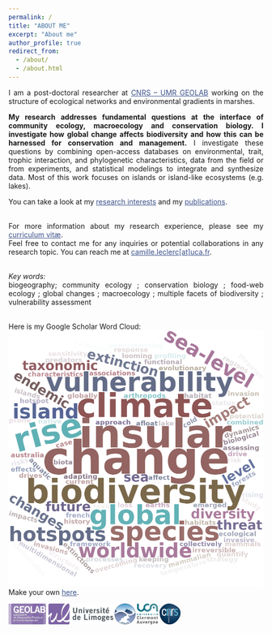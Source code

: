```yaml
---
permalink: /
title: "ABOUT ME"
excerpt: "About me"
author_profile: true
redirect_from: 
  - /about/
  - /about.html
---
```

<style> body {text-align: justify} </style> <!-- Justify text. -->

I am a post-doctoral researcher at <a href="https://geolab.uca.fr/" target="_blank" style="color:#3B528B;">CNRS – UMR GEOLAB</a> working on the structure of ecological networks and environmental gradients in marshes. <br> 

<b>My research addresses fundamental questions at the interface of community ecology, macroecology and conservation biology. I investigate how global change affects biodiversity and how this can be harnessed for conservation and management.</b>
I investigate these questions by combining open-access databases on environmental, trait, trophic interaction, and phylogenetic characteristics, data from the field or from experiments, and statistical modelings to integrate and synthesize data. Most of this work focuses on islands or island-like ecosystems (e.g. lakes). <br>

You can take a look at my <a href="https://camilleleclerc.github.io/research/" target="_blank" style="color:#3B528B;">research interests</a> and my <a href="https://camilleleclerc.github.io/publications/" target="_blank" style="color:#3B528B;">publications</a>. <br> <br>
  
  
For more information about my research experience, please see my <a href="https://camilleleclerc.github.io/cv/" target="_blank" style="color:#3B528B;">curriculum vitæ</a>. <br>
Feel free to contact me for any inquiries or potential collaborations in any research topic. 
You can reach me at <a href="mailto:camille.leclerc@uca.fr" target="_blank" style="color:#3B528B;">camille.leclerc[at]uca.fr</a>.  <br> <br>
  
  
*Key words:*<br>
biogeography; community ecology ; conservation biology ; food-web ecology ; global changes ; macroecology ; multiple facets of biodiversity ; vulnerability assessment <br>
 <br>

Here is my Google Scholar Word Cloud: <br>
<img src="/images/wordcloud_google_scholar.png"
    class="center">
Make your own  <a href="https://shiny.rcg.sfu.ca/u/rdmorin/scholar_googler2/" target="_blank" style="color:#3B528B;">here</a>. <br>

<img class="wp-image-817" style="width:340px;" src="images/logo_institut.png" alt="logo_institut" class="inline"/>

